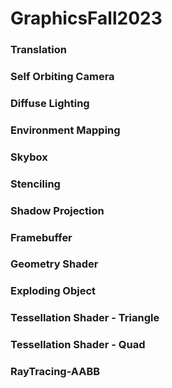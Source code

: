 # GraphicsFall2023

### Translation

### Self Orbiting Camera

### Diffuse Lighting

### Environment Mapping

### Skybox

### Stenciling

### Shadow Projection

### Framebuffer

### Geometry Shader

### Exploding Object

### Tessellation Shader - Triangle

### Tessellation Shader - Quad

### RayTracing-AABB



